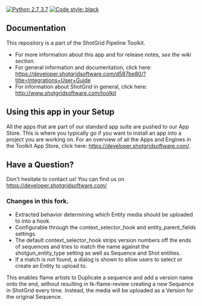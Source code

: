 [![Python 2.7 3.7](https://img.shields.io/badge/python-2.6%20%7C%202.7%20%7C%203.7-blue.svg)](https://www.python.org/)
[![Code style: black](https://img.shields.io/badge/code%20style-black-000000.svg)](https://github.com/psf/black)

## Documentation
This repository is a part of the ShotGrid Pipeline Toolkit.

- For more information about this app and for release notes, *see the wiki section*.
- For general information and documentation, click here: https://developer.shotgridsoftware.com/d587be80/?title=Integrations+User+Guide
- For information about ShotGrid in general, click here: http://www.shotgridsoftware.com/toolkit

## Using this app in your Setup
All the apps that are part of our standard app suite are pushed to our App Store.
This is where you typically go if you want to install an app into a project you are
working on. For an overview of all the Apps and Engines in the Toolkit App Store,
click here: https://developer.shotgridsoftware.com/.

## Have a Question?
Don't hesitate to contact us! You can find us on https://developer.shotgridsoftware.com/


### Changes in this fork.

- Extracted behavior determining which Entity media should be uploaded to into a hook.
- Configurable through the context_selector_hook and entity_parent_fields settings.
- The default context_selector_hook strips version numbers off the ends of sequences and tries to match the name against the shotgun_entity_type setting as well as Sequence and Shot entities.
- If a match is not found, a dialog is shown to allow users to select or create an Entity to upload to.

This enables flame artists to Duplicate a sequence and add a version name onto the end, without resulting in tk-flame-review creating a new Sequence in ShotGrid every time. Instead, the media will be uploaded as a Version for the original Sequence.